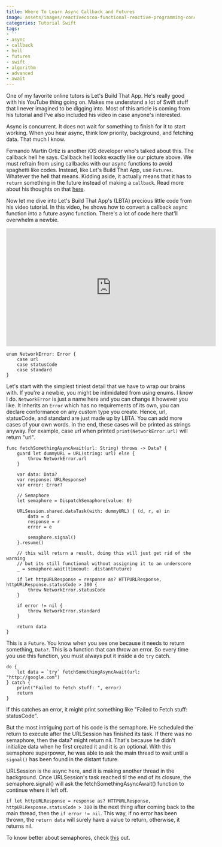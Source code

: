 ```yaml
---
title: Where To Learn Async Callback and Futures
image: assets/images/reactivecocoa-functional-reactive-programming-concepts-in-ios-11-638.jpg
categories: Tutorial Swift
tags:
- ''
- async
- callback
- hell
- futures
- swift
- algorithm
- advanced
- await
---
```


One of my favorite online tutors is Let's Build That App. He's really good with his YouTube thing going on. Makes me understand a lot of Swift stuff that I never imagined to be digging into. Most of this article is coming from his tutorial and I've also included his video in case anyone's interested.

Async is concurrent. It does not wait for something to finish for it to start working. When you hear async, think low priority, background, and fetching data. That much I know. 

Fernando Martín Ortiz is another iOS developer who's talked about this. The callback hell he says. Callback hell looks exactly like our picture above. We must refrain from using callbacks with our async functions to avoid spaghetti like codes. Instead, like Let's Build That App, use `Futures`. Whatever the hell that means. Kidding aside, it actually means that it has to `return` something in the future instead of making a `callback`. Read more about his thoughts on that [here][managing]. 

Now let me dive into Let's Build That App's (LBTA) precious little code from his video tutorial. In this video, he shows how to convert a callback async function into a future async function. There's a lot of code here that'll overwhelm a newbie.

<iframe width="560" height="315" src="https://www.youtube.com/embed/JHqxmBFrWl8" frameborder="0" allow="accelerometer; autoplay; encrypted-media; gyroscope; picture-in-picture" allowfullscreen></iframe>

```
enum NetworkError: Error {
    case url
    case statusCode
    case standard
}
```

Let's start with the simplest tiniest detail that we have to wrap our brains with. If you're a newbie, you might be intimidated from using enums. I know I do. `NetworkError` is just a name here and you can change it however you like. It inherits an `Error` which has no requirements of its own, you can declare conformance on any custom type you create. Hence, url, statusCode, and standard are just made up by LBTA. You can add more cases of your own words. In the end, these cases will be printed as strings anyway. For example, case url when printed `print(NetworkError.url)` will return "url". 

```
func fetchSomethingAsyncAwait(url: String) throws -> Data? {
    guard let dummyURL = URL(string: url) else {
        throw NetworkError.url
    }
    
    var data: Data?
    var response: URLResponse?
    var error: Error?
    
    // Semaphore
    let semaphore = DispatchSemaphore(value: 0)
		
    URLSession.shared.dataTask(with: dummyURL) { (d, r, e) in
        data = d
        response = r
        error = e
        
        semaphore.signal()
    }.resume()
    
    // this will return a result, doing this will just get rid of the warning
    // but its still functional without assigning it to an underscore
    _ = semaphore.wait(timeout: .distantFuture)
    
    if let httpURLResponse = response as? HTTPURLResponse, httpURLResponse.statusCode > 300 {
        throw NetworkError.statusCode
    }
    
    if error != nil {
        throw NetworkError.standard
    }
    
    return data
}
```

This is a `Future`. You know when you see one because it needs to return something, `Data?`. This is a function that can throw an error. So every time you use this function, you must always put it inside a do `try` catch. 

```
do {
    let data = `try` fetchSomethingAsyncAwait(url: "http://google.com")
} catch {
    print("Failed to Fetch stuff: ", error)
    return
}
```
 
If this catches an error, it might print something like "Failed to Fetch stuff: statusCode". 

But the most intriguing part of his code is the semaphore. He scheduled the return to execute after the URLSession has finished its task. If there was no semaphore, then the data? might return nil. That's because he didn't initialize data when he first created it and it is an optional. With this semaphore superpower, he was able to ask the main thread to wait until a `signal()` has been found in the distant future. 

URLSession is the async here, and it is making another thread in the background. Once URLSession's task reached til the end of its closure, the semaphore.signal() will ask the fetchSomethingAsyncAwait() function to continue where it left off. 

`if let httpURLResponse = response as? HTTPURLResponse, httpURLResponse.statusCode > 300` is the next thing after coming back to the main thread, then the `if error != nil`. This way, if no error has been thrown, the `return data` will surely have a value to return, otherwise, it returns nil.

To know better about semaphores, check [this][sem] out.


[managing]: https://medium.com/ios-os-x-development/managing-async-code-in-swift-d7be44cae89f#targetText=You%20call%20that%20function%20and,resolved%2C%20is%20commonly%20called%20then.
[sem]: /blog/where-better-to-understand-semaphores-swift/
